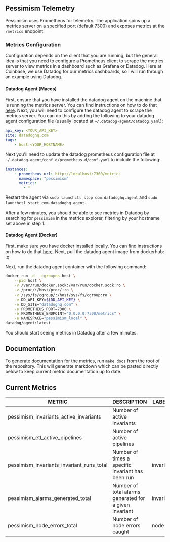 ## Pessimism Telemetry

Pessimism uses Prometheus for telemetry. The application spins up a metrics server on a specified port (default 7300) and exposes metrics at the `/metrics` endpoint. 

### Metrics Configuration
Configuration depends on the client that you are running, but the general idea is that you need to configure a Prometheus client to scrape the metrics server to view metrics in a dashboard such as Grafana or Datadog. Here at Coinbase, we use Datadog for our metrics dashboards, so I will run through an example using Datadog.

#### Datadog Agent (Macos)
First, ensure that you have installed the datadog agent on the machine that is running the metrics server. You can find instructions on how to do that [here](https://docs.datadoghq.com/agent/basic_agent_usage/osx/?tab=agentv6v7).
Next, you will need to configure the datadog agent to scrape the metrics server. You can do this by adding the following to your datadog agent configuration file (usually located at `~/.datadog-agent/datadog.yaml`):
```yaml 
api_key: <YOUR_API_KEY>
site: datadoghq.com
tags: 
    - host:<YOUR_HOSTNAME>
```

Next you'll need to update the datadog prometheus configuration file at `~/.datadog-agent/conf.d/prometheus.d/conf.yaml` to include the following:
```yaml
instances:
    - prometheus_url: http://localhost:7300/metrics
      namespace: "pessimism"
      metrics:
        - *
```

Restart the agent via `sudo launchctl stop com.datadoghq.agent` and `sudo launchctl start com.datadoghq.agent`.

After a few minutes, you should be able to see metrics in Datadog by searching for `pessimism` in the metrics explorer, filtering by your hostname set above in step 1.

#### Datadog Agent (Docker)
First, make sure you have docker installed locally. You can find instructions on how to do that [here](https://docs.docker.com/get-docker/).
Next, pull the datadog agent image from dockerhub:  :q

Next, run the datadog agent container with the following command:
```bash
docker run -d --cgroupns host \
    --pid host \
    -v /var/run/docker.sock:/var/run/docker.sock:ro \
    -v /proc/:/host/proc/:ro \
    -v /sys/fs/cgroup/:/host/sys/fs/cgroup:ro \
    -e DD_API_KEY=${DD_API_KEY} \
    -e DD_SITE="datadoghq.com" \
    -e PROMETHEUS_PORT=7300 \
    -e PROMETHEUS_ENDPOINT="0.0.0.0:7300/metrics" \
    -e NAMESPACE="pessimism_local" \
datadog/agent:latest
```

You should start seeing metrics in Datadog after a few minutes.

## Documentation
To generate documentation for the metrics, run `make docs` from the root of the repository. This will generate markdown 
which can be pasted directly below to keep current metric documentation up to date.

## Current Metrics
|                  METRIC                   |                      DESCRIPTION                       |  LABELS   |  TYPE   |
|-------------------------------------------|--------------------------------------------------------|-----------|---------|
| pessimism_invariants_active_invariants    | Number of active invariants                            |           | gauge   |
| pessimism_etl_active_pipelines            | Number of active pipelines                             |           | gauge   |
| pessimism_invariants_invariant_runs_total | Number of times a specific invariant has been run      | invariant | counter |
| pessimism_alarms_generated_total          | Number of total alarms generated for a given invariant | invariant | counter |
| pessimism_node_errors_total               | Number of node errors caught                           | node      | counter |
